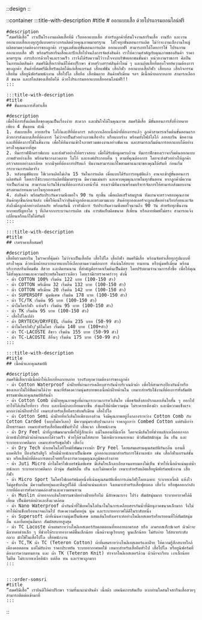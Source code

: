 ::design
::

::container
    :::title-with-description
    #title
    # ออกแบบเสื้อ ด้วยโปรแกรมออนไลน์ฟรี

    #description
    “สมศรีมีเสื้อ” เราเป็นโรงงานผลิตเสื้อที่มี เว็บออกแบบเสื้อ สำหรับลูกค้าที่สนใจงานสกรีนเสื้อ งานปัก และงานออกแบบเสื้อเองทุกรูปแบบครบวงจรผลิตด้วยคุณภาพมาตรฐาน  ใส่ใจทุกขั้นตอนการผลิต ไม่ว่าจะงานเล็กงานใหญ่ ผลิตตามความต้องการของลูกค้า เราดูแลตั้งแต่ขั้นตอนการผลิต ออกแบบฟรี สามารถทำได้โดยการใช้ โปรแกรม ออกแบบเสื้อ ฟรี พร้อมรับสกรีนเสื้อและปักเสื้อไปจนถึงการจัดส่งสินค้า เราให้ความสำคัญกับคุณภาพของสินค้า ราคามาตรฐาน การบริการด้วยใจและรวดเร็ว เราจึงได้รับความไว้วางใจจากบริษัทเอกชนชั้นนำ หน่วยงานราชการ ศิลปิน ในการผลิตสินค้า สมศรีมีเสื้อเรายินดีให้คำปรึกษา ช่วยสร้างสรรค์สินค้าใหม่ ๆ และผลิตเสื้อที่ตอบโจทย์ความต้องการของลูกค้า สินค้าที่สมศรีมีเสื้อรับผลิตได้แก่เสื้อแบรนด์ เสื้อแฟชั่น เสื้อกีฬา ออกแบบเสื้อกีฬา เสื้อบอล เสื้อกิจกรรม เสื้อทีม เสื้อยูนิฟอร์มพนักงาน เสื้อโปโล เสื้อยืด เสื้อพิมลาย สินค้าพรีเมี่ยม ฯลฯ มีเนื้อผ้าหลากหลาย สามารถเลือกสี ขนาด และสไตล์ของเสื้อยืดได้ ด้วยโปรแกรมออกแบบเสื้อออนไลน์ฟรี!!
    :::

    :::title-with-description
    #title
    ## ขั้นตอนการสั่งทำเสื้อ

    #description
    เพื่อให้การสั่งผลิตเสื้อของคุณเป็นเรื่องง่าย สะดวก และมั่นใจได้ในคุณภาพ สมศรีมีเสื้อ มีขั้นตอนการสั่งที่ง่ายดายเพียง 4 ขั้นตอน ดังนี้
    1. ส่งแบบเสื้อ ลายสกรีน โลโก้และสีที่ต้องการ หลังจากเลือกเนื้อผ้าที่ต้องการแล้ว ลูกค้าสามารถเริ่มต้นขั้นตอนแรกด้วยการส่งแบบเสื้อที่ต้องการ ไม่ว่าจะเป็นตัวอย่างภาพเสื้อจริง หรือแบบร่าง พร้อมทั้งไฟล์โลโก้ ลายสกรีน ข้อความ และสีที่ต้องการใช้ในชิ้นงาน เพื่อให้ทีมงานเข้าใจภาพรวมของงานอย่างชัดเจน และสามารถเริ่มต้นการออกแบบได้อย่างตรงใจคุณมากที่สุด
    2. ทีมกราฟฟิกดราฟแบบ และส่งตัวอย่างให้ตรวจสอบ เมื่อได้รับข้อมูลครบถ้วน ทีมกราฟิกของเราจะเริ่มต้นออกแบบภาพตัวอย่างเสื้อ พร้อมจัดวางลวดลาย โลโก้ และองค์ประกอบอื่น ๆ ตามที่คุณต้องการ โดยจะส่งตัวอย่างให้ลูกค้าตรวจสอบอย่างละเอียด หากมีจุดที่ต้องการปรับแก้ ทีมงานสามารถแก้ไขตามคำแนะนำของคุณได้ทันที ก่อนเริ่มกระบวนการผลิตจริง
    3. หลังอนุมัติแบบ ใช้เวลาผลิตไม่เกิน 15 วันในการผลิต เมื่อแบบได้รับการอนุมัติแล้ว งานจะเข้าสู่ขั้นตอนการผลิตทันที โดยเราใช้ระบบการผลิตที่มีมาตรฐาน มีความแม่นยำ และควบคุมคุณภาพในทุกขั้นตอน หากลูกค้ามีความจำเป็นเร่งด่วน สามารถแจ้งวันใช้งานที่ต้องการล่วงหน้าได้ ทางเรามีทีมงานพร้อมบริหารจัดการให้สามารถส่งมอบงานตรงตามกำหนดเวลาในทุกออเดอร์
    4. ส่งสินค้า พร้อมรับประกันความพึงพอใจ 90 วัน ทุกชิ้น เมื่อผลิตเสร็จสมบูรณ์ ทีมงานจะตรวจสอบคุณภาพสินค้าทุกชิ้นก่อนจัดส่ง เพื่อให้แน่ใจว่าสินค้าถูกต้องและตรงตามแบบ สินค้าทุกออเดอร์จะถูกแพ็คอย่างเรียบร้อยและจัดส่งถึงมือลูกค้าอย่างปลอดภัย พร้อมกันนี้ เรายังมีการ รับประกันความพึงพอใจนานถึง 90 วัน สำหรับทุกชิ้นงาน หากพบปัญหาใด ๆ ที่เกิดจากกระบวนการผลิต เช่น การตัดเย็บผิดขนาด สีเพี้ยน หรือลายพิมพ์ไม่ตรง สามารถแจ้งเปลี่ยนหรือแก้ไขได้ทันที
    :::

    :::title-with-description
    #title
    ## เรทราคาเสื้อสมศรี

    #description
    เสื้อยืดรวมสกรีน ในราคาที่คุ้มค่า ไม่ว่าจะเป็นเสื้อยืด เสื้อโปโล เสื้อกีฬา สมศรีมีเสื้อ พร้อมจัดทำเสื้อทุกรูปแบบที่ตรงใจคุณ ด้วยเนื้อผ้าหลากหลายแบบให้เลือกตามความต้องการ ทั้งเน้นใส่สบาย ทนทาน หรือนุ่มพรีเมี่ยม พร้อมบริการสกรีนที่คมชัด สีสวย และติดทนนาน ที่สำคัญคือราคาเริ่มต้นเป็นมิตร โดยปรับตามจำนวนการสั่งซื้อ เพื่อให้คุณได้ทั้งคุณภาพและความประหยัดในคราวเดียว โดยเรามีเรทราคาคร่าวๆ ดังนี้
    - ผ้า COTTON 100% เริ่มต้น 122 บาท (100-150 ตัว)
    - ผ้า COTTON พรีเมี่ยม 32 เริ่มต้น 132 บาท (100-150 ตัว)
    - ผ้า COTTON พรีเมี่ยม 20 เริ่มต้น 142 บาท (100-150 ตัว)
    - ผ้า SUPERSOFF นุ่มพิเศษ เริ่มต้น 178 บาท (100-150 ตัว)
    - ผ้า TC/TK เริ่มต้น 95 บาท (100-150 ตัว)
    - ผ้าไมโครกีฬา แห้งเร็ว เริ่มต้น 95 บาท (100-150 ตัว)
    - ผ้า TK เริ่มต้น 95 บาท (100-150 ตัว)
    - เสื้อโปโลเปล่า
    - ผ้า DRYTECH/DRYFEEL เริ่มต้น 235 บาท (50-99 ตัว)
    - ผ้าไมโครกีฬา/จูติไมโคร เริ่มต้น 140 บาท (100+ตัว)
    - ผ้า TC-LACOSTE สีขาว เริ่มต้น 155 บาท (50-99 ตัว)
    - ผ้า TC-LACOSTE สีอื่นๆ เริ่มต้น 175 บาท (50-99 ตัว)
    :::

    :::title-with-description
    #title
    ## เนื้อผ้าและคุณสมบัติ

    #description
    สมศรีมีเสื้อเรามีเนื้อผ้าให้เลือกที่หลากหลาย รองรับทุกความต้องการของลูกค้า
    - ผ้า Cotton Waterproof ผ้าฝ้ายที่ผ่านการเคลือบสารกันน้ำบริเวณผิวผ้า เพื่อให้สามารถป้องกันน้ำหรือของเหลวไม่ให้ซึมผ่านได้ง่าย ขณะที่ยังคงความนุ่มสบายของเนื้อผ้าฝ้ายด้านใน เหมาะสำหรับใช้งานที่ต้องการทั้งสัมผัสธรรมชาติและคุณสมบัติกันน้ำ
    - ผ้า Cotton Comb ผ้าฝ้ายคุณภาพสูงที่ผ่านกระบวนการหวีเส้นใย เพื่อขจัดสิ่งสกปรกและเส้นใยสั้น ๆ ออกไป ทำให้ได้เส้นใยที่ยาว เรียบ และเนื้อผ้าละเอียดมากขึ้น ส่งผลให้ผ้ามีความนุ่ม ไม่ระคายเคืองผิว และมีความแข็งแรงมากกว่าผ้าฝ้ายทั่วไป เหมาะสำหรับเสื้อยืดระดับพรีเมียม เสื้อโปโล
    - ผ้า Cotton Semi ผ้าฝ้ายที่หวีเส้นใยเพียงบางส่วน จึงมีคุณภาพอยู่กึ่งกลางระหว่าง Cotton Comb กับ Cotton Carded (แบบไม่หวีเลย) มีความนุ่มระดับปานกลาง ราคาถูกกว่า Combed Cotton แต่ยังดีกว่าฝ้ายธรรมดา เหมาะสำหรับเสื้อยืดแฟชั่นทั่วไป เสื้อแจก เสื้อพนักงาน
    - ผ้า Dry Feel ผ้าที่ถูกพัฒนามาเพื่อให้รู้สึกแห้ง แม้ในตอนที่มีเหงื่อ โดยจะมีเส้นใยที่ช่วยผลักเหงื่อออกจากผิวหนังไปยังผิวผ้าด้านนอกได้รวดเร็ว ช่วยให้สวมใส่สบาย ไม่เหนียวเหนอะหนะ ผิวสัมผัสมักนุ่ม ลื่น เย็น และระบายอากาศดีมาก เหมาะสำหรับชุดกีฬา เสื้อวิ่ง
    - ผ้า Dry Tech ผ้าเทคโนโลยีใหม่ที่พัฒนาจากผ้า Dry Feel โดยผสมผสานคุณสมบัติกันกลิ่น แอนตี้แบคทีเรีย ป้องกันรังสียูวี หรือมีน้ำหนักเบาเป็นพิเศษ ถูกออกแบบมาสำหรับการใช้งานหนัก เช่น เสื้อกีฬาแบรนด์ชั้นนำ หรือเสื้อผ้าที่ต้องการตอบโจทย์เรื่องการควบคุมอุณหภูมิของร่างกาย
    - ผ้า Juti Micro ผ้าไมโครไฟเบอร์ชนิดพิเศษ มีเส้นใยเล็กละเอียดจนแทบมองไม่เห็น ช่วยให้เนื้อผ้าแน่นแต่น้ำหนักเบา ระบายอากาศดีมาก ผิวนุ่ม สัมผัสลื่น เย็น และไม่อมเหงื่อ เหมาะสำหรับผลิตเสื้อยูนิฟอร์มพนักงาน เสื้อกีฬา
    - ผ้า Micro Sport ไมโครไฟเบอร์ชนิดหนึ่งที่เน้นคุณสมบัติเพื่อการเล่นกีฬาโดยเฉพาะ ระบายเหงื่อดี แห้งไว ไม่ดูดซับกลิ่น มีความยืดหยุ่นและคืนรูปได้ดี เนื้อผ้าแน่นแต่เบา จึงเหมาะสำหรับเสื้อฟุตบอล เสื้อวิ่ง หรือชุดออกกำลังกายที่ต้องการทั้งความคล่องตัวและความทนทาน
    - ผ้า Muslin ผ้าทอจากเส้นใยธรรมชาติอย่างฝ้ายหรือไผ่ มีลักษณะบาง โปร่ง สัมผัสนุ่มมาก ระบายอากาศได้ดีเยี่ยม เป็นมิตรต่อผิวและสิ่งแวดล้อม
    - ผ้า Nano Waterproof ผ้ากันน้ำที่ใช้เทคโนโลยีนาโนในการเคลือบสารกันน้ำที่มีอนุภาคขนาดเล็กมาก จึงไม่ทำให้ผ้าแข็งหรือหนาจนเกินไป ยังคงความยืดหยุ่น นุ่ม และระบายอากาศได้ดีในระดับหนึ่ง
    - ผ้า Supersoft ผ้าที่เน้นความนุ่มเป็นพิเศษ ผสมเส้นใยสังเคราะห์อย่างโพลีเอสเตอร์หรือเรยอนที่ให้สัมผัสนุ่ม ลื่น และยืดหยุ่นดีมาก สัมผัสสบายสูงสุด
    - ผ้า TC Lacoste ผ้าผสมระหว่างโพลีเอสเตอร์กับคอตตอนที่ทอลายลาครอส หรือ ลาครอสเท็กซ์เจอร์ ผิวผ้าจะมีลายตาข่ายเล็ก ๆ ที่ช่วยให้ระบายอากาศดีขึ้นเล็กน้อย เนื้อผ้าจะดูเรียบหรู นูนเล็กน้อย ไม่ยับง่าย ใส่สบายระดับกลาง มักใช้ในเสื้อโปโล เสื้อพนักงาน
    - ผ้า TC,TK ผ้า TC (Teteron Cotton) ผ้าที่ผสมระหว่างโพลีเอสเตอร์และฝ้าย ให้ความรู้สึกสบายใกล้เคียงคอตตอน แต่ไม่ยับง่าย ราคาประหยัด ระบายอากาศพอใช้ เหมาะสำหรับเสื้อยืดทั่วไป เสื้อโปโล หรือยูนิฟอร์มที่ต้องการความทนทาน และ ผ้า TK (Teteron Knit) ทำจากโพลีเอสเตอร์ล้วน ผิวผ้าจะเรียบ เงาเล็กน้อย ไม่ยืด ไม่ระบายเหงื่อดีนัก แต่อึด ทน และราคาถูกมาก
    :::


    :::order-somsri
    #title
    “สมศรีมีเสื้อ” เรายินดีให้คำปรึกษา รวมทั้งแนะนำสินค้า เนื้อผ้า เทคนิคการตัดเย็บ หากท่านใดสนใจสกรีนเสื้อสวยๆ สามารถติดต่อเข้ามาที่
    :::

::

